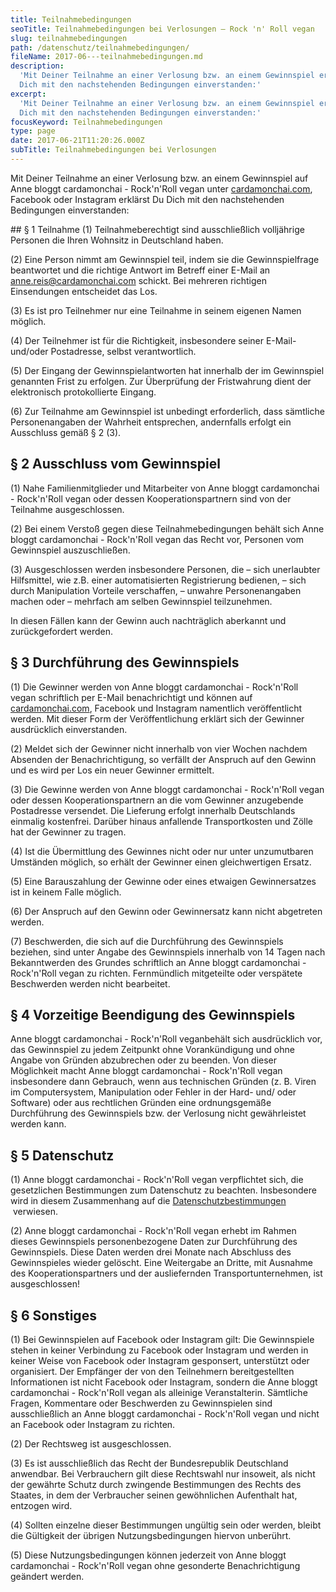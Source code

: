 ```yaml
---
title: Teilnahmebedingungen
seoTitle: Teilnahmebedingungen bei Verlosungen – Rock 'n' Roll vegan
slug: teilnahmebedingungen
path: /datenschutz/teilnahmebedingungen/
fileName: 2017-06---teilnahmebedingungen.md
description:
  'Mit Deiner Teilnahme an einer Verlosung bzw. an einem Gewinnspiel erklärst Du
  Dich mit den nachstehenden Bedingungen einverstanden:'
excerpt:
  'Mit Deiner Teilnahme an einer Verlosung bzw. an einem Gewinnspiel erklärst Du
  Dich mit den nachstehenden Bedingungen einverstanden:'
focusKeyword: Teilnahmebedingungen
type: page
date: 2017-06-21T11:20:26.000Z
subTitle: Teilnahmebedingungen bei Verlosungen
---
```


Mit Deiner Teilnahme an einer Verlosung bzw. an einem Gewinnspiel auf Anne
bloggt cardamonchai - Rock'n'Roll vegan unter [cardamonchai.com](), Facebook
oder Instagram erklärst Du Dich mit den nachstehenden Bedingungen einverstanden:

<div class="entry-content">
<div class="pf-content">
## § 1 Teilnahme
(1) Teilnahmeberechtigt sind ausschließlich volljährige Personen die Ihren Wohnsitz in Deutschland haben.

(2) Eine Person nimmt am Gewinnspiel teil, indem sie die Gewinnspielfrage
beantwortet und die richtige Antwort im Betreff einer E-Mail an
[anne.reis@cardamonchai.com](mailto:anne.reis@cardamonchai.com) schickt. Bei
mehreren richtigen Einsendungen entscheidet das Los.

(3) Es ist pro Teilnehmer nur eine Teilnahme in seinem eigenen Namen möglich.

(4) Der Teilnehmer ist für die Richtigkeit, insbesondere seiner E-Mail- und/oder
Postadresse, selbst verantwortlich.

(5) Der Eingang der Gewinnspielantworten hat innerhalb der im Gewinnspiel
genannten Frist zu erfolgen. Zur Überprüfung der Fristwahrung dient der
elektronisch protokollierte Eingang.

(6) Zur Teilnahme am Gewinnspiel ist unbedingt erforderlich, dass sämtliche
Personenangaben der Wahrheit entsprechen, andernfalls erfolgt ein Ausschluss
gemäß § 2 (3).

## § 2 Ausschluss vom Gewinnspiel

(1) Nahe Familienmitglieder und Mitarbeiter von Anne bloggt cardamonchai -
Rock'n'Roll vegan oder dessen Kooperationspartnern sind von der Teilnahme
ausgeschlossen.

(2) Bei einem Verstoß gegen diese Teilnahmebedingungen behält sich Anne bloggt
cardamonchai - Rock'n'Roll vegan das Recht vor, Personen vom Gewinnspiel
auszuschließen.

(3) Ausgeschlossen werden insbesondere Personen, die – sich unerlaubter
Hilfsmittel, wie z.B. einer automatisierten Registrierung bedienen, – sich durch
Manipulation Vorteile verschaffen, – unwahre Personenangaben machen oder –
mehrfach am selben Gewinnspiel teilzunehmen.

In diesen Fällen kann der Gewinn auch nachträglich aberkannt und zurückgefordert
werden.

## § 3 Durchführung des Gewinnspiels

(1) Die Gewinner werden von Anne bloggt cardamonchai - Rock'n'Roll vegan
schriftlich per E-Mail benachrichtigt und können auf [cardamonchai.com](),
Facebook und Instagram namentlich veröffentlicht werden. Mit dieser Form der
Veröffentlichung erklärt sich der Gewinner ausdrücklich einverstanden.

(2) Meldet sich der Gewinner nicht innerhalb von vier Wochen nachdem Absenden
der Benachrichtigung, so verfällt der Anspruch auf den Gewinn und es wird per
Los ein neuer Gewinner ermittelt.

(3) Die Gewinne werden von Anne bloggt cardamonchai - Rock'n'Roll vegan oder
dessen Kooperationspartnern an die vom Gewinner anzugebende Postadresse
versendet. Die Lieferung erfolgt innerhalb Deutschlands einmalig kostenfrei.
Darüber hinaus anfallende Transportkosten und Zölle hat der Gewinner zu tragen.

(4) Ist die Übermittlung des Gewinnes nicht oder nur unter unzumutbaren
Umständen möglich, so erhält der Gewinner einen gleichwertigen Ersatz.

(5) Eine Barauszahlung der Gewinne oder eines etwaigen Gewinnersatzes ist in
keinem Falle möglich.

(6) Der Anspruch auf den Gewinn oder Gewinnersatz kann nicht abgetreten werden.

(7) Beschwerden, die sich auf die Durchführung des Gewinnspiels beziehen, sind
unter Angabe des Gewinnspiels innerhalb von 14 Tagen nach Bekanntwerden des
Grundes schriftlich an Anne bloggt cardamonchai - Rock'n'Roll vegan zu richten.
Fernmündlich mitgeteilte oder verspätete Beschwerden werden nicht bearbeitet.

## § 4 Vorzeitige Beendigung des Gewinnspiels

Anne bloggt cardamonchai - Rock'n'Roll veganbehält sich ausdrücklich vor, das
Gewinnspiel zu jedem Zeitpunkt ohne Vorankündigung und ohne Angabe von Gründen
abzubrechen oder zu beenden. Von dieser Möglichkeit macht Anne bloggt
cardamonchai - Rock'n'Roll vegan insbesondere dann Gebrauch, wenn aus
technischen Gründen (z. B. Viren im Computersystem, Manipulation oder Fehler in
der Hard- und/ oder Software) oder aus rechtlichen Gründen eine ordnungsgemäße
Durchführung des Gewinnspiels bzw. der Verlosung nicht gewährleistet werden
kann.

## § 5 Datenschutz

(1) Anne bloggt cardamonchai - Rock'n'Roll vegan verpflichtet sich, die
gesetzlichen Bestimmungen zum Datenschutz zu beachten. Insbesondere wird in
diesem Zusammenhang auf die [Datenschutzbestimmungen](/datenschutz/)  verwiesen.

(2) Anne bloggt cardamonchai - Rock'n'Roll vegan erhebt im Rahmen dieses
Gewinnspiels personenbezogene Daten zur Durchführung des Gewinnspiels. Diese
Daten werden drei Monate nach Abschluss des Gewinnspieles wieder gelöscht. Eine
Weitergabe an Dritte, mit Ausnahme des Kooperationspartners und der
ausliefernden Transportunternehmen, ist ausgeschlossen!

## § 6 Sonstiges

(1) Bei Gewinnspielen auf Facebook oder Instagram gilt: Die Gewinnspiele stehen
in keiner Verbindung zu Facebook oder Instagram und werden in keiner Weise von
Facebook oder Instagram gesponsert, unterstützt oder organisiert. Der Empfänger
der von den Teilnehmern bereitgestellten Informationen ist nicht Facebook oder
Instagram, sondern die Anne bloggt cardamonchai - Rock'n'Roll vegan als
alleinige Veranstalterin. Sämtliche Fragen, Kommentare oder Beschwerden zu
Gewinnspielen sind ausschließlich an Anne bloggt cardamonchai - Rock'n'Roll
vegan und nicht an Facebook oder Instagram zu richten.

(2) Der Rechtsweg ist ausgeschlossen.

(3) Es ist ausschließlich das Recht der Bundesrepublik Deutschland anwendbar.
Bei Verbrauchern gilt diese Rechtswahl nur insoweit, als nicht der gewährte
Schutz durch zwingende Bestimmungen des Rechts des Staates, in dem der
Verbraucher seinen gewöhnlichen Aufenthalt hat, entzogen wird.

(4) Sollten einzelne dieser Bestimmungen ungültig sein oder werden, bleibt die
Gültigkeit der übrigen Nutzungsbedingungen hiervon unberührt.

(5) Diese Nutzungsbedingungen können jederzeit von Anne bloggt cardamonchai -
Rock'n'Roll vegan ohne gesonderte Benachrichtigung geändert werden.

</div>
</div>
